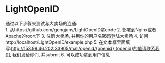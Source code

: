 # LightOpenID
通过以下步骤来测试与大卖场的连通:<br>
    1. 从https://github.com/gengjuns/LightOpenID拿code
    2. 部署到Nginx或者Apache的roort下
    3. 注册大卖场, 并用你的用户名密码登陆大卖场
4. 访问http://localhost/LightOpenID/example.php
5. 在文本框里面填写:http://153.99.46.202:33905/mall/openid/{openid},{openid}的值请联系我们, 我们发给你们, 并submit
6. 可以成功拿到用户信息
